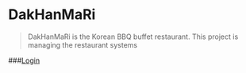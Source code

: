 # DakHanMaRi

>DakHanMaRi is the Korean BBQ buffet restaurant. This project is managing the restaurant systems

###[Login](http://dakhanmari.azurewebsites.net/)
